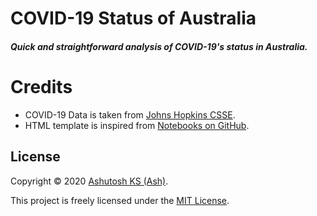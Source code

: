 # COVID-19 Status of Australia
##### Quick and straightforward analysis of COVID-19's status in Australia.

# Credits

- COVID-19 Data is taken from [Johns Hopkins CSSE][301].
- HTML template is inspired from [Notebooks on GitHub][302].

## License

Copyright &copy; 2020 [Ashutosh KS (Ash)][201].

This project is freely licensed under the [MIT License][101].


[101]: /LICENSE.txt
[102]: /README.md

[201]: https://ashks.com

[301]: https://github.com/CSSEGISandData/COVID-19
[302]: https://github.com/pratapvardhan/notebooks

